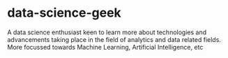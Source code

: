 # data-science-geek
A data science enthusiast keen to learn more about technologies and advancements taking place in the field of analytics and data related fields. More focussed towards Machine Learning, Artificial Intelligence, etc


